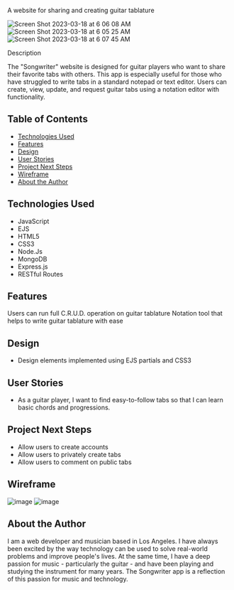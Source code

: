 A website for sharing and creating guitar tablature

![Screen Shot 2023-03-18 at 6 06 08 AM](https://user-images.githubusercontent.com/128225761/226108455-8cb0493b-f410-4c88-a226-19dd33bc04ef.png)
![Screen Shot 2023-03-18 at 6 05 25 AM](https://user-images.githubusercontent.com/128225761/226108462-611d70fa-1e51-4245-a5c5-1d8b1dae0ece.png)
![Screen Shot 2023-03-18 at 6 07 45 AM](https://user-images.githubusercontent.com/128225761/226108470-3e1dd3f8-22d2-4bd8-9c91-b78eb90df1a3.png)

Description

The "Songwriter" website is designed for guitar players who want to share their favorite tabs with others. This app is especially useful for those who have struggled to write tabs in a standard notepad or text editor. Users can create, view, update, and request guitar tabs using a notation editor with functionality.

## Table of Contents

* [Technologies Used](#technologiesused)
* [Features](#features)
* [Design](#design)
* [User Stories](#userstories)
* [Project Next Steps](#nextsteps)
* [Wireframe](#wireframe)
* [About the Author](#author)

## <a name="technologiesused"></a>Technologies Used

* JavaScript
* EJS
* HTML5
* CSS3
* Node.Js
* MongoDB
* Express.js
* RESTful Routes

## <a name="features"></a>Features

Users can run full C.R.U.D. operation on guitar tablature
Notation tool that helps to write guitar tablature with ease

## <a name="design"></a>Design

* Design elements implemented using EJS partials and CSS3

## <a name="userstories"></a>User Stories

- As a guitar player, I want to find easy-to-follow tabs so that I can learn basic chords and progressions.

## <a name="nextsteps"></a>Project Next Steps

* Allow users to create accounts
* Allow users to privately create tabs
* Allow users to comment on public tabs

## <a name="wireframe"></a>Wireframe

![image](https://user-images.githubusercontent.com/128225761/226109694-c0b87aef-8745-4ce6-8e44-a2905aaf0ddd.png)
![image](https://user-images.githubusercontent.com/128225761/226109697-bc42ff03-4592-42d1-9c39-c25cc04b013c.png)

## <a name="Author"></a>About the Author

I am a web developer and musician based in Los Angeles. I have always been excited by the way technology can be used to solve real-world problems and improve people's lives. At the same time, I have a deep passion for music - particularly the guitar - and have been playing and studying the instrument for many years. The Songwriter app is a reflection of this passion for music and technology.
